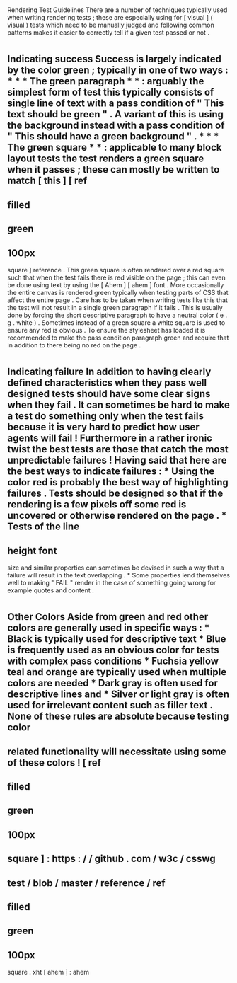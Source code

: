#
Rendering
Test
Guidelines
There
are
a
number
of
techniques
typically
used
when
writing
rendering
tests
;
these
are
especially
using
for
[
visual
]
(
visual
)
tests
which
need
to
be
manually
judged
and
following
common
patterns
makes
it
easier
to
correctly
tell
if
a
given
test
passed
or
not
.
#
#
Indicating
success
Success
is
largely
indicated
by
the
color
green
;
typically
in
one
of
two
ways
:
*
*
*
The
green
paragraph
*
*
:
arguably
the
simplest
form
of
test
this
typically
consists
of
single
line
of
text
with
a
pass
condition
of
"
This
text
should
be
green
"
.
A
variant
of
this
is
using
the
background
instead
with
a
pass
condition
of
"
This
should
have
a
green
background
"
.
*
*
*
The
green
square
*
*
:
applicable
to
many
block
layout
tests
the
test
renders
a
green
square
when
it
passes
;
these
can
mostly
be
written
to
match
[
this
]
[
ref
-
filled
-
green
-
100px
-
square
]
reference
.
This
green
square
is
often
rendered
over
a
red
square
such
that
when
the
test
fails
there
is
red
visible
on
the
page
;
this
can
even
be
done
using
text
by
using
the
[
Ahem
]
[
ahem
]
font
.
More
occasionally
the
entire
canvas
is
rendered
green
typically
when
testing
parts
of
CSS
that
affect
the
entire
page
.
Care
has
to
be
taken
when
writing
tests
like
this
that
the
test
will
not
result
in
a
single
green
paragraph
if
it
fails
.
This
is
usually
done
by
forcing
the
short
descriptive
paragraph
to
have
a
neutral
color
(
e
.
g
.
white
)
.
Sometimes
instead
of
a
green
square
a
white
square
is
used
to
ensure
any
red
is
obvious
.
To
ensure
the
stylesheet
has
loaded
it
is
recommended
to
make
the
pass
condition
paragraph
green
and
require
that
in
addition
to
there
being
no
red
on
the
page
.
#
#
Indicating
failure
In
addition
to
having
clearly
defined
characteristics
when
they
pass
well
designed
tests
should
have
some
clear
signs
when
they
fail
.
It
can
sometimes
be
hard
to
make
a
test
do
something
only
when
the
test
fails
because
it
is
very
hard
to
predict
how
user
agents
will
fail
!
Furthermore
in
a
rather
ironic
twist
the
best
tests
are
those
that
catch
the
most
unpredictable
failures
!
Having
said
that
here
are
the
best
ways
to
indicate
failures
:
*
Using
the
color
red
is
probably
the
best
way
of
highlighting
failures
.
Tests
should
be
designed
so
that
if
the
rendering
is
a
few
pixels
off
some
red
is
uncovered
or
otherwise
rendered
on
the
page
.
*
Tests
of
the
line
-
height
font
-
size
and
similar
properties
can
sometimes
be
devised
in
such
a
way
that
a
failure
will
result
in
the
text
overlapping
.
*
Some
properties
lend
themselves
well
to
making
"
FAIL
"
render
in
the
case
of
something
going
wrong
for
example
quotes
and
content
.
#
#
Other
Colors
Aside
from
green
and
red
other
colors
are
generally
used
in
specific
ways
:
*
Black
is
typically
used
for
descriptive
text
*
Blue
is
frequently
used
as
an
obvious
color
for
tests
with
complex
pass
conditions
*
Fuchsia
yellow
teal
and
orange
are
typically
used
when
multiple
colors
are
needed
*
Dark
gray
is
often
used
for
descriptive
lines
and
*
Silver
or
light
gray
is
often
used
for
irrelevant
content
such
as
filler
text
.
None
of
these
rules
are
absolute
because
testing
color
-
related
functionality
will
necessitate
using
some
of
these
colors
!
[
ref
-
filled
-
green
-
100px
-
square
]
:
https
:
/
/
github
.
com
/
w3c
/
csswg
-
test
/
blob
/
master
/
reference
/
ref
-
filled
-
green
-
100px
-
square
.
xht
[
ahem
]
:
ahem
